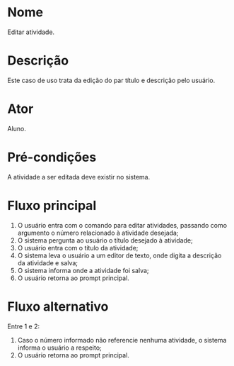 # Nome
Editar atividade.

# Descrição
Este caso de uso trata da edição do par título e descrição pelo usuário.

# Ator
Aluno.

# Pré-condições
A atividade a ser editada deve existir no sistema.

# Fluxo principal
1. O usuário entra com o comando para editar atividades, passando como
   argumento o número relacionado à atividade desejada;
2. O sistema pergunta ao usuário o título desejado à atividade;
3. O usuário entra com o título da atividade;
4. O sistema leva o usuário a um editor de texto, onde digita a descrição da
   atividade e salva;
5. O sistema informa onde a atividade foi salva;
6. O usuário retorna ao prompt principal.

# Fluxo alternativo
Entre 1 e 2:
1. Caso o número informado não referencie nenhuma atividade, o sistema informa
   o usuário a respeito;
2. O usuário retorna ao prompt principal.

